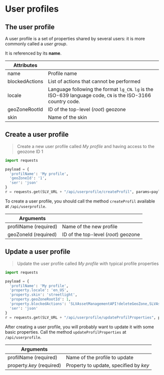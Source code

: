 # User profiles
## The user profile
A user profile is a set of properties shared by several users: it is more commonly called a *user group*.

It is referenced by its **name**.

|Attributes||
|----------|---------|
|name | Profile name |
|blockedActions | List of actions that cannot be performed |
|locale | Language following the format `lg_CN`. `lg` is the ISO-639 language code, `CN` is the ISO-3166 country code. | 
|geoZoneRootId | ID of the top-level (*root*) geozone |
|skin | Name of the skin|

## Create a user profile

> Create a new user profile called *My profile* and having access to the geozone ID 1

```python
import requests

payload = {
  'profilName': 'My profile', 
  'geoZoneId': '1',
  'ser': 'json'
}
r = requests.get(SLV_URL + "/api/userprofile/createProfil", params=payload, auth=('USERNAME', 'PASSWORD'))
```

To create a user profile, you should call the method `createProfil`  available at `/api/userprofile`. 

|Arguments |         |
|----------|---------|
|profilName (required)| Name of the new profile |
|geoZoneId (required) | ID of the top-level (*root*) geozone |

## Update a user profile

> Update the user profile called *My profile* with typical profile properties

```python
import requests

payload = {
  'profilName': 'My profile', 
  'property.locale': 'en_US',
  'property.skin': 'streetlight',
  'property.geoZoneRootId': 1,
  'property.blockedActions': 'SLVAssetManagementAPI!deleteGeoZone,SLVAssetManagementAPI!deleteDevice',
  'ser': 'json'
}
r = requests.get(SLV_URL + "/api/userprofile/updateProfilProperties", params=payload, auth=('USERNAME', 'PASSWORD'))
```

After creating a user profile, you will probably want to update it with some basic properties. Call the method `updateProfilProperties` at `/api/userprofile`. 

|Arguments |         |
|----------|---------|
|profilName (required)| Name of the profile to update|
|property.*key* (required) | Property to update, specified by *key*|
